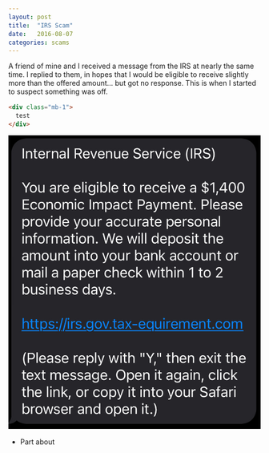 ```yaml
---
layout: post
title:  "IRS Scam"
date:   2016-08-07
categories: scams
---
```


A friend of mine and I received a message from the IRS at nearly the same time. I replied to them, in hopes that I would be eligible to receive slightly more than the offered amount... but got no response. This is when I started to suspect something was off.

```html
<div class="mb-1">
  test
</div>
```

![alt text](https://github.com/DannyGaev/DannyGaev.github.io/blob/master/_posts/images/initial_irs_text.jpeg?raw=true)

- Part about 
